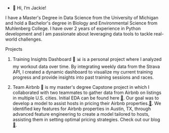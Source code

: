 - 👋 Hi, I’m Jackie!

I have a  Master's Degree in Data Science from the University of Michigan and hold a Bachelor's degree in Biology and Environmental Science from Muhlenberg College. I have over 2 years of experience in Python development and I am passionate about leveraging data tools to tackle real-world challenges.

Projects
  1. Training Insights Dashboard :runner: :bar_chart: is a personal project where I analyzed my workout data over time. By integrating weekly data from the Strava API, I created a dynamic dashboard to visualize my current training progress and provide insights into past training sessions and races.

  2. Team Airbnb 🏡 is my master's degree Capstone project in which I collaborated with two teammates to gather data from Airbnb on listings in multiple U.S. cities. Initial EDA can be found here [:link:](https://github.com/mads-team-airbnb/airbnb-data-explorer). Our goal was to develop a model to assist hosts in pricing their Airbnb properties.[:link:](https://github.com/mads-team-airbnb/airbnb-modeling). We identified key features for Airbnb properties in Austin, TX, through advanced feature engineering to create a model tailored to hosts, assisting them in setting optimal pricing strategies. Check out our blog [:link:](https://teamairbnbmads.substack.com/).
     
